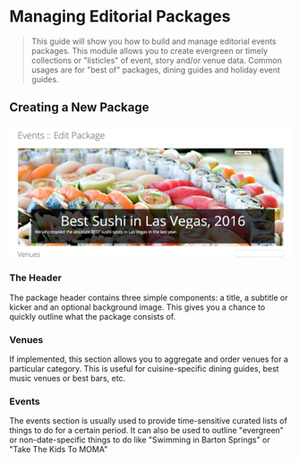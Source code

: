 # Managing Editorial Packages
> This guide will show you how to build and manage editorial events packages.  This module allows you to create evergreen or timely collections or "listicles" of event, story and/or venue data.  Common usages are for "best of" packages, dining guides and holiday event guides.

## Creating a New Package
![Modifying Basic Package Data](img/events_packages_header.png)
### The Header
The package header contains three simple components: a title, a subtitle or kicker and an optional background image.  This gives you a chance to quickly outline what the package consists of.

### Venues
If implemented, this section allows you to aggregate and order venues for a particular category.  This is useful for cuisine-specific dining guides, best music venues or best bars, etc.

### Events
The events section is usually used to provide time-sensitive curated lists of things to do for a certain period.  It can also be used to outline "evergreen" or non-date-specific things to do like "Swimming in Barton Springs" or "Take The Kids To MOMA"